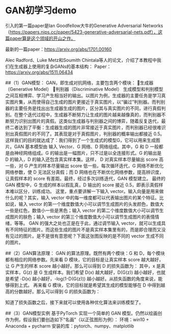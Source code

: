 # GAN初学习demo
引入的第一篇paper是Ian Goodfellow大牛的Generative Adversarial Networks（https://papers.nips.cc/paper/5423-generative-adversarial-nets.pdf），这篇paper算是这个领域的开山之作。

最新的一篇paper：https://arxiv.org/abs/1701.00160

Alec Radford、Luke Metz和Soumith Chintala等人的论文，介绍了本教程中我们在生成器上使用的复杂GANs的基本结构：
Paper：https://arxiv.org/abs/1511.06434

##（1）GAN模型：
GAN，即生成对抗网络，主要包含两个模块：
生成器（Generative Model）
判别器（Discriminative Model）
生成模型和判别模型之间互相博弈、学习产生相当好的输出。以图片为例，生成器的主要任务是学习真实图片集，从而使得自己生成的图片更接近于真实图片，以“骗过”判别器。而判别器的主要任务是找出出生成器生成的图片，区分其与真实图片的不同，进行真假判别。在整个迭代过程中，生成器不断努力让生成的图片越来越像真的，而判别器不断努力识别出图片的真假。这类似生成器与判别器之间的博弈，随着反复迭代，最终二者达到了平衡：生成器生成的图片非常接近于真实图片，而判别器已经很难识别出真假图片的不同了。其表现是对于真假图片，判别器的概率输出都接近 0.5。
这样我们的目的就达成了：我们得到了一个生成式的模型G，它可以用来生成图片。GAN 基本模型由 输入 Vector、G 网络、D 网络组成。其中，G 和 D 一般都是由神经网络组成。G 的输出是一幅图片，只不过是以全连接形式。G 的输出是 D 的输入，D 的输入还包含真实样本集。这样， D 对真实样本尽量输出 score 高一些，对 G 产生的样本尽量输出 score 低一些。每次循环迭代，G 网络不断优化网络参数，使 D 无法区分真假；而 D 网络也在不断优化网络参数，提高辨识度，让真假样本的 score 有差距。最终，经过多次训练迭代，GAN 模型建立。
最终的 GAN 模型中，G 生成的样本以假乱真，D 输出的 score 接近 0.5，即表示真假样本难以区分，训练成功。
这里，重点要讲解一下输入 vector。输入向量是用来做什么的呢？其实，输入 vector 中的每一维度都可以代表输出图片的某个特征。比如说，输入 vector 的第一个维度数值大小可以调节生成图片的头发颜色，数值大一些是红色，数值小一些是黑色；输入 vector 的第二个维度数值大小可以调节生成图片的肤色；输入 vector 的第三个维度数值大小可以调节生成图片的表情情绪，等等。
GAN 的强大之处也正是在于此，通过调节输入 vector，就可以生成具有不同特征的图片。而这些生成的图片不是真实样本集里有的，而是即合理而又没有见过的图片。是不是很有意思呢？下面这张图反映的是不同的 vector 生成不同的图片。


##（2）GAN算法原理：
GAN 的算法原理。既然有两个模块：G 和 D，每个模块都有相应的网络参数。先来看 D 模块，它的目标是让真实样本 score 越大越好，让 G 产生的样本 score 越小越好。那么可以得到 D 的损失函数为：
其中，x 是真实样本，G(z) 是 G 生成样本。我们希望 D(x) 越大越好，D(G(z)) 越小越好，也就是希望 -D(x) 越小越好，-log(1-D(G(z))) 越小越好。从损失函数的角度来说，能够得到上式。
再来看 G 模块，它的目标就是希望其生成的模型能够在 D 中得到越高的分数越好。那么可以得到 G 的损失函数为：

知道了损失函数之后，接下来就可以使用各种优化算法来训练模型了。


##（3）GAN模型实例
基于PyTorch 实现一个简单的 GAN 模型。仍然以绘画创作为例，假设我们要创造如下“名画”（以正弦图形为例）：
环境：win10 + Anaconda + pycharm
安装的库：pytorch、numpy、matplotlib
